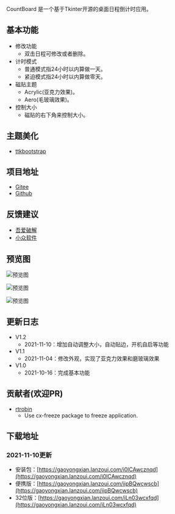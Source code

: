 CountBoard 是一个基于Tkinter开源的桌面日程倒计时应用。 

## 基本功能 

* 修改功能  
    * 双击日程可修改或者删除。  
* 计时模式
   * 普通模式指24小时以内算做一天。    
   * 紧迫模式指24小时以内算做零天。
* 磁贴主题
   * Acrylic(亚克力效果)。    
   * Aero(毛玻璃效果)。
* 控制大小
   * 磁贴的右下角来控制大小。    

## 主题美化 
* [ttkbootstrap](https://github.com/israel-dryer/ttkbootstrap)

## 项目地址 
* [Gitee](https://gitee.com/gao_yongxian/CountBoard)
* [Github](https://github.com/Gaoyongxian666/CountBoard)

## 反馈建议
* [吾爱破解](https://www.52pojie.cn/thread-1529077-1-1.html)
* [小众软件](https://meta.appinn.net/t/topic/27272/33)

## 预览图
![预览图](https://pic.imgdb.cn/item/6182c6a32ab3f51d91124da9.png)  

![预览图](https://pic.imgdb.cn/item/6182c6a32ab3f51d91124dac.png)  

![预览图](https://pic.imgdb.cn/item/6182c6a32ab3f51d91124dbb.png) 

## 更新日志
* V1.2
   * 2021-11-10：增加自动调整大小，自动贴边，开机自启等功能
* V1.1
   * 2021-11-04：修改外观，实现了亚克力效果和磨玻璃效果
* V1.0
   * 2021-10-16：完成基本功能

## 贡献者(欢迎PR)
* [rtrobin](https://github.com/rtrobin)
   * Use cx-freeze package to freeze application.

## 下载地址

### 2021-11-10更新
* 安装包：[https://gaoyongxian.lanzoui.com/i0lCAwcznqd](https://gaoyongxian.lanzoui.com/i0lCAwcznqd)
* 便携版：[https://gaoyongxian.lanzoui.com/iipBQwcwscb](https://gaoyongxian.lanzoui.com/iipBQwcwscb)
* 32位版：[https://gaoyongxian.lanzoui.com/iLn03wcxfqd](https://gaoyongxian.lanzoui.com/iLn03wcxfqd)